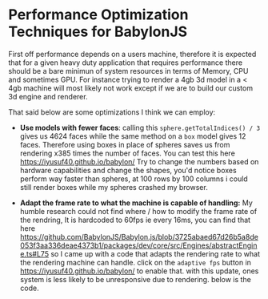 # Performance Optimization Techniques for BabylonJS
First off performance depends on a users machine, therefore it is expected that for a given heavy duty application that requires performance there should be a bare minimun of system resources in terms of Memory, CPU and sometimes GPU. For instance trying to render a 4gb 3d model in a < 4gb machine will most likely not work except if we are to build our custom 3d engine and renderer.

That said below are some optimizations I think we can employ:
- **Use models with fewer faces**:
    calling this `sphere.getTotalIndices() / 3` gives us 4624 faces while the same method on a `box` model gives 12 faces. Therefore using boxes in place of spheres saves us from rendering x385 times the number of faces.
    You can test this here https://iyusuf40.github.io/babylon/
    Try to change the numbers based on hardware capabilities and change the shapes, you'd notice boxes perform way faster than spheres, at 100 rows by 100 columns i could still render boxes while my spheres crashed my browser.

- **Adapt the frame rate to what the machine is capable of handling:**
    My humble research could not find where / how to modify the frame rate of the rendring, It is hardcoded to 60fps ie every 16ms, you can find that here https://github.com/BabylonJS/Babylon.js/blob/3725abaed67d26b5a8de053f3aa336deae4373b1/packages/dev/core/src/Engines/abstractEngine.ts#L75
    so I came up with a code that adapts the rendering rate to what the rendering machine can handle. click on the `adaptive fps` button in https://iyusuf40.github.io/babylon/ to enable that.
    with this update, ones system is less likely to be unresponsive due to rendering. below is the code.